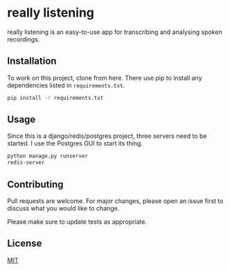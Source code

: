 # really listening

really listening is an easy-to-use app for transcribing and analysing spoken recordings.

## Installation

To work on this project, clone from here. There use pip to install any dependencies listed in `requirements.txt`.

```bash
pip install -r requirements.txt
```

## Usage

Since this is a django/redis/postgres project, three servers need to be started. I use the Postgres GUI to start its thing.

```bash
python manage.py runserver
redis-server
```

## Contributing
Pull requests are welcome. For major changes, please open an issue first to discuss what you would like to change.

Please make sure to update tests as appropriate.

## License
[MIT](https://github.com/escofresco/reallylistening/blob/master/LICENSE)
